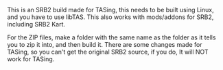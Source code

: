 This is an SRB2 build made for TASing, this needs to be built using Linux, and you have to use libTAS. This also works with mods/addons for SRB2, including SRB2 Kart.

For the ZIP files, make a folder with the same name as the folder as it tells you to zip it into, and then build it. There are some changes made for TASing, so you can't get the original SRB2 source, if you do, It will NOT work for TASing.
